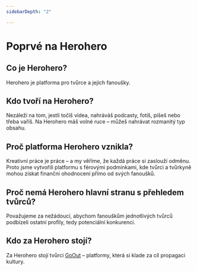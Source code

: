 ```yaml
---
sidebarDepth: "2"

---
```

# Poprvé na Herohero

## Co je Herohero?

Herohero je platforma pro tvůrce a jejich fanoušky.

## Kdo tvoří na Herohero?

Nezáleží na tom, jestli točíš videa, nahráváš podcasty, fotíš, píšeš nebo třeba vaříš. Na Herohero máš volné ruce – můžeš nahrávat rozmanitý typ obsahu.

## Proč platforma Herohero vznikla?

Kreativní práce je práce – a my věříme, že každá práce si zaslouží odměnu. Proto jsme vytvořili platformu s férovými podmínkami, kde tvůrci a tvůrkyně mohou získat finanční ohodnocení přímo od svých fanoušků.

## Proč nemá Herohero hlavní stranu s přehledem tvůrců?

Považujeme za nežádoucí, abychom fanouškům jednotlivých tvůrců podbízeli ostatní profily, tedy potenciální konkurenci.

## Kdo za Herohero stojí?

Za Herohero stojí tvůrci [GoOut](https://goout.net/cs/) – platformy, která si klade za cíl propagaci kultury.